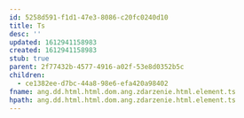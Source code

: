 ```yaml
---
id: 5258d591-f1d1-47e3-8086-c20fc0240d10
title: Ts
desc: ''
updated: 1612941158983
created: 1612941158983
stub: true
parent: 2f77432b-4577-4916-a02f-53e8d0352b5c
children:
  - ce1382ee-d7bc-44a8-98e6-efa420a98402
fname: ang.dd.html.html.dom.ang.zdarzenie.html.element.ts
hpath: ang.dd.html.html.dom.ang.zdarzenie.html.element.ts
---
```



